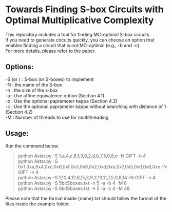 # Towards Finding S-box Circuits with Optimal Multiplicative Complexity

This repository includes a tool for finding MC-optimal S-box circuits.  
If you need to generate circuits quickly, you can choose an option that enables finding a circuit that is not MC-optimal (e.g., -b and -c).  
For more details, please refer to the paper.

## Options:
-S <value> (or <file>) : S-box (or S-boxes) to implement  
-N <value> : the name of the S-box  
-n <value> : the size of the s-box  
-a : Use affine equivalence option (Section 4.1)  
-b <value> : Use the optional paprameter kappa (Section 4.2)  
-c <value> : Use the optional paprameter kappa without searching with distance of 1 (Section 4.2)  
-M <value> : Number of threads to use for multithreading
  
## Usage: 
Run the command below.
>python Astar.py -S 1,a,4,c,6,f,3,9,2,d,b,7,5,0,8,e -N GIFT -n 4  
>python Astar.py -S 0x1,0xa,0x4,0xc,0x6,0xf,0x3,0x9,0x2,0xd,0xb,0x7,0x5,0x0,0x8,0xe -N GIFT -n 4  
>python Astar.py -S 1,10,4,12,6,15,3,9,2,13,11,7,5,0,8,14 -N GIFT -n 4  
>python Astar.py -S 5bitSboxes.txt -n 5 -a -b 4 -M 8  
>python Astar.py -S 6bitSboxes.txt -n 5 -a -c 4 -M 48  
  
Please note that the format inside {name}.txt should follow the format of the files inside the example folder.
